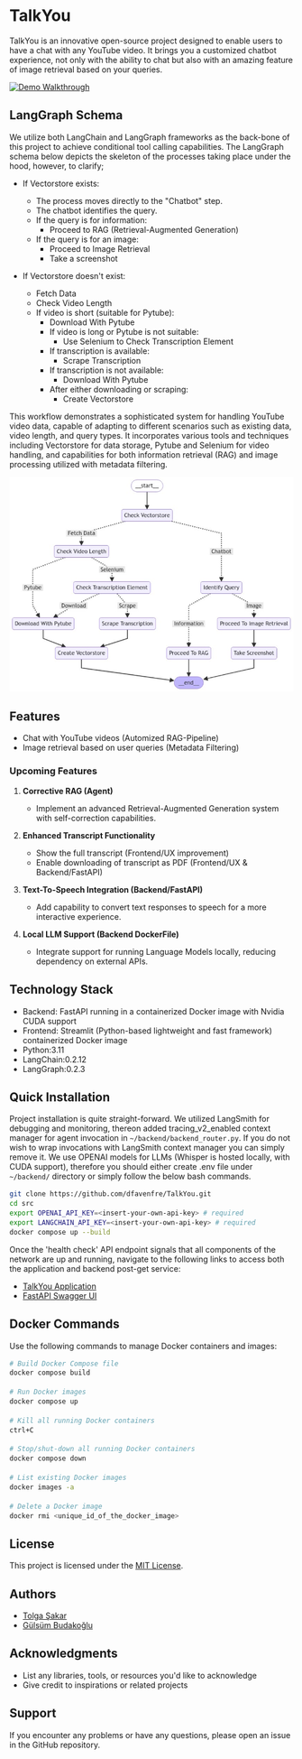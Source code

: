 # TalkYou

TalkYou is an innovative open-source project designed to enable users to have a chat with any YouTube video. It brings you a customized chatbot experience, not only with the ability to chat but also with an amazing feature of image retrieval based on your queries.

[![Demo Walkthrough](https://img.youtube.com/vi/9NyWLm-p4LI/0.jpg)](https://www.youtube.com/watch?v=9NyWLm-p4LI)


## LangGraph Schema
We utilize both LangChain and LangGraph frameworks as the back-bone of this project to achieve conditional tool calling capabilities. The LangGraph schema below depicts the skeleton of the processes taking place under the hood,
however, to clarify;

* If Vectorstore exists:
    * The process moves directly to the "Chatbot" step.
    * The chatbot identifies the query.
    * If the query is for information:
      * Proceed to RAG (Retrieval-Augmented Generation)
    * If the query is for an image:
      * Proceed to Image Retrieval
      * Take a screenshot

* If Vectorstore doesn't exist:
  * Fetch Data
  * Check Video Length
  * If video is short (suitable for Pytube):
    * Download With Pytube
    * If video is long or Pytube is not suitable:
      * Use Selenium to Check Transcription Element
    * If transcription is available:
      * Scrape Transcription 
    * If transcription is not available: 
        * Download With Pytube
    * After either downloading or scraping: 
        * Create Vectorstore

This workflow demonstrates a sophisticated system for handling YouTube video data, 
capable of adapting to different scenarios such as existing data, video length, and query types. 
It incorporates various tools and techniques including Vectorstore for data storage, 
Pytube and Selenium for video handling, and capabilities for both information retrieval (RAG) and image processing 
utilized with metadata filtering.

![TalkYou Schema](talkyou_schema.jpg)

## Features

- Chat with YouTube videos (Automized RAG-Pipeline)
- Image retrieval based on user queries (Metadata Filtering)

### Upcoming Features

1. **Corrective RAG (Agent)**
   - Implement an advanced Retrieval-Augmented Generation system with self-correction capabilities.

2. **Enhanced Transcript Functionality**
   - Show the full transcript (Frontend/UX improvement)
   - Enable downloading of transcript as PDF (Frontend/UX & Backend/FastAPI)

3. **Text-To-Speech Integration (Backend/FastAPI)**
   - Add capability to convert text responses to speech for a more interactive experience.

4. **Local LLM Support (Backend DockerFile)**
   - Integrate support for running Language Models locally, reducing dependency on external APIs.

## Technology Stack
- Backend: FastAPI running in a containerized Docker image with Nvidia CUDA support
- Frontend: Streamlit (Python-based lightweight and fast framework) containerized Docker image
- Python:3.11
- LangChain:0.2.12
- LangGraph:0.2.3

## Quick Installation
Project installation is quite straight-forward. We utilized LangSmith for debugging and monitoring, thereon added tracing_v2_enabled context manager for agent invocation in `~/backend/backend_router.py`. If you do not wish to
wrap invocations with LangSmith context manager you can simply remove it. We use OPENAI models for LLMs (Whisper is hosted locally, with CUDA support), therefore you should either create .env file under `~/backend/` directory or
simply follow the below bash commands.

```bash
git clone https://github.com/dfavenfre/TalkYou.git
cd src
export OPENAI_API_KEY=<insert-your-own-api-key> # required
export LANGCHAIN_API_KEY=<insert-your-own-api-key> # required
docker compose up --build
```

Once the 'health check' API endpoint signals that all components of the network are up and running, navigate to the following links to access both the application and backend post-get service:

- [TalkYou Application](http://localhost:8501/)
- [FastAPI Swagger UI](http://localhost:8000/docs#/)

## Docker Commands

Use the following commands to manage Docker containers and images:

```bash
# Build Docker Compose file
docker compose build

# Run Docker images
docker compose up

# Kill all running Docker containers
ctrl+C

# Stop/shut-down all running Docker containers
docker compose down

# List existing Docker images
docker images -a

# Delete a Docker image
docker rmi <unique_id_of_the_docker_image>
```

## License

This project is licensed under the [MIT License](LICENSE).

## Authors

- [Tolga Şakar](https://www.linkedin.com/in/tolga-%C5%9Fakar-575b86136/)
- [Gülsüm Budakoğlu](https://www.linkedin.com/in/gulsumb/)

## Acknowledgments

- List any libraries, tools, or resources you'd like to acknowledge
- Give credit to inspirations or related projects

## Support

If you encounter any problems or have any questions, please open an issue in the GitHub repository.

